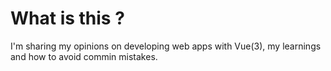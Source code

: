 # What is this ?

I'm sharing my opinions on developing web apps with Vue(3), my learnings and how to avoid commin mistakes.